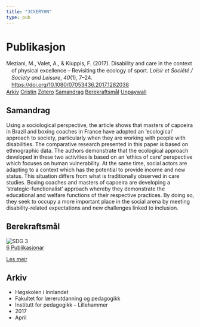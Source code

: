```yaml
---
title: "3CXERYHN"
type: pub
---
```

<h1>Publikasjon</h1>
<article id="csl-bib-container-3CXERYHN" class="csl-bib-container">
  <div class="csl-bib-body" style="line-height: 1.35; padding-left: 1em; text-indent:-1em;">
  <div class="csl-entry">Meziani, M., Valet, A., &amp; Kiuppis, F. (2017). Disability and care in the context of physical excellence &#x2013; Revisiting the ecology of sport. <i>Loisir et Soci&#xE9;t&#xE9; / Society and Leisure</i>, <i>40</i>(1), 7&#x2013;24. <a href="https://doi.org/10.1080/07053436.2017.1282038">https://doi.org/10.1080/07053436.2017.1282038</a></div>
</div>
  <div class="csl-bib-buttons">
    <a href="#taxonomy-article-3CXERYHN" class="csl-bib-button">Arkiv</a>
    <a href="https://app.cristin.no/results/show.jsf?id=1463422" alt="Cristin URL" class="csl-bib-button">Cristin</a>
    <a href="http://zotero.org/groups/5402882/items/3CXERYHN" alt="Zotero URL" class="csl-bib-button">Zotero</a>
    <a href="#abstract-article-3CXERYHN" class="csl-bib-button">Samandrag</a>
    <a href="#sdg-article-3CXERYHN" class="csl-bib-button">Berekraftsmål</a>
    <a href="https://doi.org/10.1080/07053436.2017.1282038" class="csl-bib-button">Unpaywall</a>
  </div>
  <div id="csl-bib-meta-container-3CXERYHN"></div>
</article>
<div id="csl-bib-meta-3CXERYHN" class="csl-bib-meta">
  <article id="abstract-article-3CXERYHN" class="abstract-article">
    <h1>Samandrag</h1>
    Using a sociological perspective, the article shows that masters of capoeira in Brazil and boxing coaches in France have adopted an ‘ecological’ approach to society, particularly when they are working with people with disabilities. The comparative research presented in this paper is based on ethnographic data. The authors demonstrate that the ecological approach developed in these two activities is based on an ‘ethics of care’ perspective which focuses on human vulnerability. At the same time, social actors are adapting to a context which has the potential to provide income and new status. This situation differs from what is traditionally observed in care studies. Boxing coaches and masters of capoeira are developing a ‘strategic-functionalist’ approach whereby they demonstrate the educational and welfare functions of their respective practices. By doing so, they seek to occupy a more important place in the social arena by meeting disability-related expectations and new challenges linked to inclusion.
  </article>
  <article id="sdg-article-3CXERYHN" class="sdg-article">
    <h1>Berekraftsmål</h1>
    <div class="sdg-container"><div id="sdg3" class="sdg"> <img src="{{< params subfolder >}}images/sdg/sdg03_no.png" class="image" alt="SDG 3"> <div class="sdg-overlay"> <a href="{{< params subfolder >}}no/archive/?sdg=3#archive" class="sdg-publication-count"><span>6</span> Publikasjonar</a> <p><a href="NA" class="sdg-read-more">Les meir</a></p> </div> </div></div>
  </article>
  <article id="taxonomy-article-3CXERYHN" class="taxonomy-article">
    <h1>Arkiv</h1>
    <ul>
      <li>Høgskolen i Innlandet</li>
      <li>Fakultet for lærerutdanning og pedagogikk</li>
      <li>Institutt for pedagogikk – Lillehammer</li>
      <li>2017</li>
      <li>April</li>
    </ul>
  </article>
</div>
